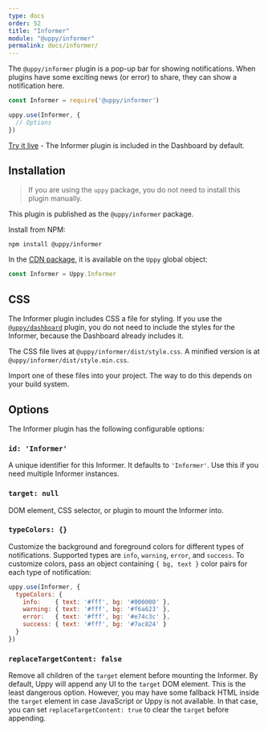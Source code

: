```yaml
---
type: docs
order: 52
title: "Informer"
module: "@uppy/informer"
permalink: docs/informer/
---
```


The `@uppy/informer` plugin is a pop-up bar for showing notifications. When plugins have some exciting news (or error) to share, they can show a notification here.

```js
const Informer = require('@uppy/informer')

uppy.use(Informer, {
  // Options
})
```

[Try it live](/examples/dashboard/) - The Informer plugin is included in the Dashboard by default.

## Installation

> If you are using the `uppy` package, you do not need to install this plugin manually.

This plugin is published as the `@uppy/informer` package.

Install from NPM:

```shell
npm install @uppy/informer
```

In the [CDN package](/docs/#With-a-script-tag), it is available on the `Uppy` global object:

```js
const Informer = Uppy.Informer
```

## CSS

The Informer plugin includes CSS a file for styling. If you use the [`@uppy/dashboard`](/docs/dashboard) plugin, you do not need to include the styles for the Informer, because the Dashboard already includes it.

The CSS file lives at `@uppy/informer/dist/style.css`. A minified version is at `@uppy/informer/dist/style.min.css`.

Import one of these files into your project. The way to do this depends on your build system.

## Options

The Informer plugin has the following configurable options:

### `id: 'Informer'`

A unique identifier for this Informer. It defaults to `'Informer'`. Use this if you need multiple Informer instances.

### `target: null`

DOM element, CSS selector, or plugin to mount the Informer into.

### `typeColors: {}`

Customize the background and foreground colors for different types of notifications. Supported types are `info`, `warning`, `error`, and `success`. To customize colors, pass an object containing `{ bg, text }` color pairs for each type of notification:

```js
uppy.use(Informer, {
  typeColors: {
    info:    { text: '#fff', bg: '#000000' },
    warning: { text: '#fff', bg: '#f6a623' },
    error:   { text: '#fff', bg: '#e74c3c' },
    success: { text: '#fff', bg: '#7ac824' }
  }
})
```

### `replaceTargetContent: false`

Remove all children of the `target` element before mounting the Informer. By default, Uppy will append any UI to the `target` DOM element. This is the least dangerous option. However, you may have some fallback HTML inside the `target` element in case JavaScript or Uppy is not available. In that case, you can set `replaceTargetContent: true` to clear the `target` before appending.

